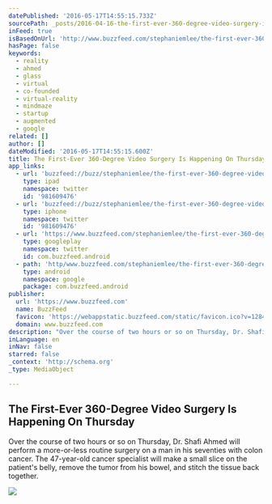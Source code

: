 ```yaml
---
datePublished: '2016-05-17T14:55:15.733Z'
sourcePath: _posts/2016-04-16-the-first-ever-360-degree-video-surgery-is-happening-on-thur.md
inFeed: true
isBasedOnUrl: 'http://www.buzzfeed.com/stephaniemlee/the-first-ever-360-degree-video-surgery-is-happening-on-thur#.rr1LK2rYZ'
hasPage: false
keywords:
  - reality
  - ahmed
  - glass
  - virtual
  - co-founded
  - virtual-reality
  - mindmaze
  - startup
  - augmented
  - google
related: []
author: []
dateModified: '2016-05-17T14:55:15.600Z'
title: The First-Ever 360-Degree Video Surgery Is Happening On Thursday
app_links:
  - url: 'buzzfeed://buzz/stephaniemlee/the-first-ever-360-degree-video-surgery-is-happening-on-thur'
    type: ipad
    namespace: twitter
    id: '981609476'
  - url: 'buzzfeed://buzz/stephaniemlee/the-first-ever-360-degree-video-surgery-is-happening-on-thur'
    type: iphone
    namespace: twitter
    id: '981609476'
  - url: 'https://www.buzzfeed.com/stephaniemlee/the-first-ever-360-degree-video-surgery-is-happening-on-thur'
    type: googleplay
    namespace: twitter
    id: com.buzzfeed.android
  - path: 'http/www.buzzfeed.com/stephaniemlee/the-first-ever-360-degree-video-surgery-is-happening-on-thur?utm_source=google&utm_medium=appindex&utm_campaign=appindex'
    type: android
    namespace: google
    package: com.buzzfeed.android
publisher:
  url: 'https://www.buzzfeed.com'
  name: BuzzFeed
  favicon: 'https://webappstatic.buzzfeed.com/static/favicon.ico?v=128414953298.89'
  domain: www.buzzfeed.com
description: "Over the course of two hours or so on Thursday, Dr. Shafi Ahmed will perform a more-or-less routine surgery on a man in his seventies with colon cancer. The 47-year-old cancer specialist will make a small slice on the patient's belly, remove the tumor from his bowel, and stitch the tissue back together."
inLanguage: en
inNav: false
starred: false
_context: 'http://schema.org'
_type: MediaObject

---
```

<article style=""><h1>The First-Ever 360-Degree Video Surgery Is Happening On Thursday</h1><p>Over the course of two hours or so on Thursday, Dr. Shafi Ahmed will perform a more-or-less routine surgery on a man in his seventies with colon cancer. The 47-year-old cancer specialist will make a small slice on the patient's belly, remove the tumor from his bowel, and stitch the tissue back together.</p><img src="https://img.buzzfeed.com/buzzfeed-static/static/2016-04/13/17/campaign_images/webdr02/the-first-ever-360-degree-video-surgery-is-happen-2-23051-1460581878-3_dblbig.jpg" /></article>